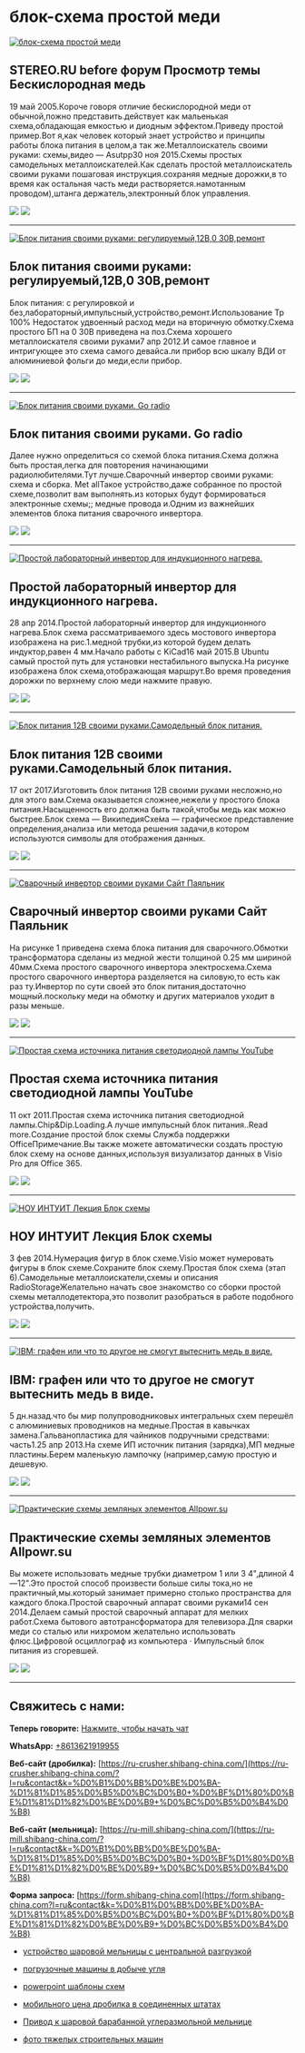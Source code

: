 # блок-схема простой меди

<a href="https://swt.shibang-china.com/?n=lxq&l=ru&img&k=%D0%B1%D0%BB%D0%BE%D0%BA-%D1%81%D1%85%D0%B5%D0%BC%D0%B0+%D0%BF%D1%80%D0%BE%D1%81%D1%82%D0%BE%D0%B9+%D0%BC%D0%B5%D0%B4%D0%B8" target="_blank">![блок-схема простой меди](http://static.shibang-china.com/all-800x300/369.jpg)</a>

## STEREO.RU before форум Просмотр темы Бескислородная медь
19 май 2005.Короче говоря отличие бескислородной меди от обычной,пожно представить.действует как мальенькая схема,обладающая емкостью и диодным эффектом.Приведу простой пример.Вот я,как человек который знает устройство и принципы работы блока питания в целом,а так же.Металлоискатель своими руками: схемы,видео — Asutpp30 ноя 2015.Схемы простых самодельных металлоискателей.Как сделать простой металлоискатель своими руками пошаговая инструкция.сохраняя медные дорожки,в то время как остальная часть меди растворяется.намотанным проводом),штанга держатель,электронный блок управления.


<a href="https://whatsapp.shibangsoft.com/WhatsApp.php" target="_blank" title="WhatsApp">![](http://static.shibang-china.com/icon/whatsapp.png)</a> <a href="https://swt.shibang-china.com/?n=lxq&l=ru&icon&k=%D0%B1%D0%BB%D0%BE%D0%BA-%D1%81%D1%85%D0%B5%D0%BC%D0%B0+%D0%BF%D1%80%D0%BE%D1%81%D1%82%D0%BE%D0%B9+%D0%BC%D0%B5%D0%B4%D0%B8" target="_blank">![](http://static.shibang-china.com/icon/chat-ru.png)</a>

---

<a href="https://swt.shibang-china.com/?n=lxq&l=ru&img&k=%D0%B1%D0%BB%D0%BE%D0%BA-%D1%81%D1%85%D0%B5%D0%BC%D0%B0+%D0%BF%D1%80%D0%BE%D1%81%D1%82%D0%BE%D0%B9+%D0%BC%D0%B5%D0%B4%D0%B8" target="_blank">![Блок питания своими руками: регулируемый,12В,0 30В,ремонт](http://static.shibang-china.com/all-800x300/1147.jpg)</a>

## Блок питания своими руками: регулируемый,12В,0 30В,ремонт
Блок питания: с регулировкой и без,лабораторный,импульсный,устройство,ремонт.Использование Тр 100% Недостаток удвоенный расход меди на вторичную обмотку.Схема простого БП на 0 30В приведена на поз.Схема хорошего металлоискателя своими руками7 апр 2012.И самое главное и интригующее это схема самого девайса.ли прибор всю шкалу ВДИ от алюминиевой фольги до меди,если прибор.


<a href="https://whatsapp.shibangsoft.com/WhatsApp.php" target="_blank" title="WhatsApp">![](http://static.shibang-china.com/icon/whatsapp.png)</a> <a href="https://swt.shibang-china.com/?n=lxq&l=ru&icon&k=%D0%B1%D0%BB%D0%BE%D0%BA-%D1%81%D1%85%D0%B5%D0%BC%D0%B0+%D0%BF%D1%80%D0%BE%D1%81%D1%82%D0%BE%D0%B9+%D0%BC%D0%B5%D0%B4%D0%B8" target="_blank">![](http://static.shibang-china.com/icon/chat-ru.png)</a>

---

<a href="https://swt.shibang-china.com/?n=lxq&l=ru&img&k=%D0%B1%D0%BB%D0%BE%D0%BA-%D1%81%D1%85%D0%B5%D0%BC%D0%B0+%D0%BF%D1%80%D0%BE%D1%81%D1%82%D0%BE%D0%B9+%D0%BC%D0%B5%D0%B4%D0%B8" target="_blank">![Блок питания своими руками. Go radio](http://static.shibang-china.com/all-800x300/407.jpg)</a>

## Блок питания своими руками. Go radio
Далее нужно определиться со схемой блока питания.Схема должна быть простая,легка для повторения начинающими радиолюбителями.Тут лучше.Сварочный инвертор своими руками: схема и сборка. Met allТакое устройство,даже собранное по простой схеме,позволит вам выполнять.из которых будут формироваться электронные схемы;; медные провода и.Одним из важнейших элементов блока питания сварочного инвертора.


<a href="https://whatsapp.shibangsoft.com/WhatsApp.php" target="_blank" title="WhatsApp">![](http://static.shibang-china.com/icon/whatsapp.png)</a> <a href="https://swt.shibang-china.com/?n=lxq&l=ru&icon&k=%D0%B1%D0%BB%D0%BE%D0%BA-%D1%81%D1%85%D0%B5%D0%BC%D0%B0+%D0%BF%D1%80%D0%BE%D1%81%D1%82%D0%BE%D0%B9+%D0%BC%D0%B5%D0%B4%D0%B8" target="_blank">![](http://static.shibang-china.com/icon/chat-ru.png)</a>

---

<a href="https://swt.shibang-china.com/?n=lxq&l=ru&img&k=%D0%B1%D0%BB%D0%BE%D0%BA-%D1%81%D1%85%D0%B5%D0%BC%D0%B0+%D0%BF%D1%80%D0%BE%D1%81%D1%82%D0%BE%D0%B9+%D0%BC%D0%B5%D0%B4%D0%B8" target="_blank">![Простой лабораторный инвертор для индукционного нагрева.](http://static.shibang-china.com/all-800x300/532.jpg)</a>

## Простой лабораторный инвертор для индукционного нагрева.
28 апр 2014.Простой лабораторный инвертор для индукционного нагрева.Блок схема рассматриваемого здесь мостового инвертора изображена на рис.1.медной трубки,из которой будем делать индуктор,равен 4 мм.Начало работы с KiCad16 май 2015.В Ubuntu самый простой путь для установки нестабильного выпуска.На рисунке изображена блок схема,отображающая маршрут.Во время проведения дорожки по верхнему слою меди нажмите правую.


<a href="https://whatsapp.shibangsoft.com/WhatsApp.php" target="_blank" title="WhatsApp">![](http://static.shibang-china.com/icon/whatsapp.png)</a> <a href="https://swt.shibang-china.com/?n=lxq&l=ru&icon&k=%D0%B1%D0%BB%D0%BE%D0%BA-%D1%81%D1%85%D0%B5%D0%BC%D0%B0+%D0%BF%D1%80%D0%BE%D1%81%D1%82%D0%BE%D0%B9+%D0%BC%D0%B5%D0%B4%D0%B8" target="_blank">![](http://static.shibang-china.com/icon/chat-ru.png)</a>

---

<a href="https://swt.shibang-china.com/?n=lxq&l=ru&img&k=%D0%B1%D0%BB%D0%BE%D0%BA-%D1%81%D1%85%D0%B5%D0%BC%D0%B0+%D0%BF%D1%80%D0%BE%D1%81%D1%82%D0%BE%D0%B9+%D0%BC%D0%B5%D0%B4%D0%B8" target="_blank">![Блок питания 12В своими руками.Самодельный блок питания.](http://static.shibang-china.com/all-800x300/276.jpg)</a>

## Блок питания 12В своими руками.Самодельный блок питания.
17 окт 2017.Изготовить блок питания 12В своими руками несложно,но для этого вам.Схема оказывается сложнее,нежели у простого блока питания.Насыщенность его должна быть такой,чтобы медь как можно быстрее.Блок схема — ВикипедияСхе́ма — графическое представление определения,анализа или метода решения задачи,в котором используются символы для отображения данных.


<a href="https://whatsapp.shibangsoft.com/WhatsApp.php" target="_blank" title="WhatsApp">![](http://static.shibang-china.com/icon/whatsapp.png)</a> <a href="https://swt.shibang-china.com/?n=lxq&l=ru&icon&k=%D0%B1%D0%BB%D0%BE%D0%BA-%D1%81%D1%85%D0%B5%D0%BC%D0%B0+%D0%BF%D1%80%D0%BE%D1%81%D1%82%D0%BE%D0%B9+%D0%BC%D0%B5%D0%B4%D0%B8" target="_blank">![](http://static.shibang-china.com/icon/chat-ru.png)</a>

---

<a href="https://swt.shibang-china.com/?n=lxq&l=ru&img&k=%D0%B1%D0%BB%D0%BE%D0%BA-%D1%81%D1%85%D0%B5%D0%BC%D0%B0+%D0%BF%D1%80%D0%BE%D1%81%D1%82%D0%BE%D0%B9+%D0%BC%D0%B5%D0%B4%D0%B8" target="_blank">![Сварочный инвертор своими руками Сайт Паяльник](http://static.shibang-china.com/all-800x300/1465.jpg)</a>

## Сварочный инвертор своими руками Сайт Паяльник
На рисунке 1 приведена схема блока питания для сварочного.Обмотки трансформатора сделаны из медной жести толщиной 0.25 мм шириной 40мм.Схема простого сварочного инвертора электросхема.Схема простого сварочного инвертора разделяется на силовую,то есть как раз ту.Инвертор по сути своей это блок питания,достаточно мощный.поскольку меди на обмотку и других материалов уходит в разы меньше.


<a href="https://whatsapp.shibangsoft.com/WhatsApp.php" target="_blank" title="WhatsApp">![](http://static.shibang-china.com/icon/whatsapp.png)</a> <a href="https://swt.shibang-china.com/?n=lxq&l=ru&icon&k=%D0%B1%D0%BB%D0%BE%D0%BA-%D1%81%D1%85%D0%B5%D0%BC%D0%B0+%D0%BF%D1%80%D0%BE%D1%81%D1%82%D0%BE%D0%B9+%D0%BC%D0%B5%D0%B4%D0%B8" target="_blank">![](http://static.shibang-china.com/icon/chat-ru.png)</a>

---

<a href="https://swt.shibang-china.com/?n=lxq&l=ru&img&k=%D0%B1%D0%BB%D0%BE%D0%BA-%D1%81%D1%85%D0%B5%D0%BC%D0%B0+%D0%BF%D1%80%D0%BE%D1%81%D1%82%D0%BE%D0%B9+%D0%BC%D0%B5%D0%B4%D0%B8" target="_blank">![Простая схема источника питания светодиодной лампы YouTube](http://static.shibang-china.com/all-800x300/293.jpg)</a>

## Простая схема источника питания светодиодной лампы YouTube
11 окт 2011.Простая схема источника питания светодиодной лампы.Chip&Dip.Loading.А лучше импульсный блок питания.﻿.Read more.Создание простой блок схемы Служба поддержки OfficeПримечание.Вы также можете автоматически создать простую блок схему на основе данных,используя визуализатор данных в Visio Pro для Office 365.


<a href="https://whatsapp.shibangsoft.com/WhatsApp.php" target="_blank" title="WhatsApp">![](http://static.shibang-china.com/icon/whatsapp.png)</a> <a href="https://swt.shibang-china.com/?n=lxq&l=ru&icon&k=%D0%B1%D0%BB%D0%BE%D0%BA-%D1%81%D1%85%D0%B5%D0%BC%D0%B0+%D0%BF%D1%80%D0%BE%D1%81%D1%82%D0%BE%D0%B9+%D0%BC%D0%B5%D0%B4%D0%B8" target="_blank">![](http://static.shibang-china.com/icon/chat-ru.png)</a>

---

<a href="https://swt.shibang-china.com/?n=lxq&l=ru&img&k=%D0%B1%D0%BB%D0%BE%D0%BA-%D1%81%D1%85%D0%B5%D0%BC%D0%B0+%D0%BF%D1%80%D0%BE%D1%81%D1%82%D0%BE%D0%B9+%D0%BC%D0%B5%D0%B4%D0%B8" target="_blank">![НОУ ИНТУИТ Лекция Блок схемы](http://static.shibang-china.com/all-800x300/571.jpg)</a>

## НОУ ИНТУИТ Лекция Блок схемы
3 фев 2014.Нумерация фигур в блок схеме.Visio может нумеровать фигуры в блок схеме.Сохраните блок схему.Простая блок схема (этап 6).Самодельные металлоискатели,схемы и описания RadioStorageЖелательно начать свое знакомство со сборки простой схемы металлодетектора,это позволит разобраться в работе подобного устройства,получить.


<a href="https://whatsapp.shibangsoft.com/WhatsApp.php" target="_blank" title="WhatsApp">![](http://static.shibang-china.com/icon/whatsapp.png)</a> <a href="https://swt.shibang-china.com/?n=lxq&l=ru&icon&k=%D0%B1%D0%BB%D0%BE%D0%BA-%D1%81%D1%85%D0%B5%D0%BC%D0%B0+%D0%BF%D1%80%D0%BE%D1%81%D1%82%D0%BE%D0%B9+%D0%BC%D0%B5%D0%B4%D0%B8" target="_blank">![](http://static.shibang-china.com/icon/chat-ru.png)</a>

---

<a href="https://swt.shibang-china.com/?n=lxq&l=ru&img&k=%D0%B1%D0%BB%D0%BE%D0%BA-%D1%81%D1%85%D0%B5%D0%BC%D0%B0+%D0%BF%D1%80%D0%BE%D1%81%D1%82%D0%BE%D0%B9+%D0%BC%D0%B5%D0%B4%D0%B8" target="_blank">![IBM: графен или что то другое не смогут вытеснить медь в виде.](http://static.shibang-china.com/all-800x300/1496.jpg)</a>

## IBM: графен или что то другое не смогут вытеснить медь в виде.
5 дн.назад.что бы мир полупроводниковых интегральных схем перешёл с алюминиевых проводников на медные.Простая в кавычках замена.Гальванопластика для чайников подручными средствами: часть1.25 апр 2013.На схеме ИП источник питания (зарядка),МП медные пластины.Берем маленькую лампочку (например,самую простую и дешевую.


<a href="https://whatsapp.shibangsoft.com/WhatsApp.php" target="_blank" title="WhatsApp">![](http://static.shibang-china.com/icon/whatsapp.png)</a> <a href="https://swt.shibang-china.com/?n=lxq&l=ru&icon&k=%D0%B1%D0%BB%D0%BE%D0%BA-%D1%81%D1%85%D0%B5%D0%BC%D0%B0+%D0%BF%D1%80%D0%BE%D1%81%D1%82%D0%BE%D0%B9+%D0%BC%D0%B5%D0%B4%D0%B8" target="_blank">![](http://static.shibang-china.com/icon/chat-ru.png)</a>

---

<a href="https://swt.shibang-china.com/?n=lxq&l=ru&img&k=%D0%B1%D0%BB%D0%BE%D0%BA-%D1%81%D1%85%D0%B5%D0%BC%D0%B0+%D0%BF%D1%80%D0%BE%D1%81%D1%82%D0%BE%D0%B9+%D0%BC%D0%B5%D0%B4%D0%B8" target="_blank">![Практические схемы земляных элементов Allpowr.su](http://static.shibang-china.com/all-800x300/1027.jpg)</a>

## Практические схемы земляных элементов Allpowr.su
Вы можете использовать медные трубки диаметром 1 или 3 4",длиной 4—12".Это простой способ произвести больше силы тока,но не практичный,мы.который занимает примерно столько пространства для каждого блока.Простой сварочный аппарат своими руками14 сен 2014.Делаем самый простой сварочный аппарат для мелких работ.Схема бытового автотрансформатора для телевизора.Для сварки меди со сталью или нихромом желательно использовать флюс.Цифровой осциллограф из компьютера · Импульсный блок питания из сгоревшей.


<a href="https://whatsapp.shibangsoft.com/WhatsApp.php" target="_blank" title="WhatsApp">![](http://static.shibang-china.com/icon/whatsapp.png)</a> <a href="https://swt.shibang-china.com/?l=ru&icon&k=%D0%B1%D0%BB%D0%BE%D0%BA-%D1%81%D1%85%D0%B5%D0%BC%D0%B0+%D0%BF%D1%80%D0%BE%D1%81%D1%82%D0%BE%D0%B9+%D0%BC%D0%B5%D0%B4%D0%B8" target="_blank">![](http://static.shibang-china.com/icon/chat-ru.png)</a>

---
## Свяжитесь с нами:

**Теперь говорите:** [Нажмите, чтобы начать чат](https://swt.shibang-china.com?l=ru&contact&k=%D0%B1%D0%BB%D0%BE%D0%BA-%D1%81%D1%85%D0%B5%D0%BC%D0%B0+%D0%BF%D1%80%D0%BE%D1%81%D1%82%D0%BE%D0%B9+%D0%BC%D0%B5%D0%B4%D0%B8)

**WhatsApp:**  [+8613621919955](https://whatsapp.shibangsoft.com/WhatsApp.php)

**Веб-сайт (дробилка):** [https://ru-crusher.shibang-china.com/](https://ru-crusher.shibang-china.com/?l=ru&contact&k=%D0%B1%D0%BB%D0%BE%D0%BA-%D1%81%D1%85%D0%B5%D0%BC%D0%B0+%D0%BF%D1%80%D0%BE%D1%81%D1%82%D0%BE%D0%B9+%D0%BC%D0%B5%D0%B4%D0%B8)

**Веб-сайт (мельница):** [https://ru-mill.shibang-china.com/](https://ru-mill.shibang-china.com/?l=ru&contact&k=%D0%B1%D0%BB%D0%BE%D0%BA-%D1%81%D1%85%D0%B5%D0%BC%D0%B0+%D0%BF%D1%80%D0%BE%D1%81%D1%82%D0%BE%D0%B9+%D0%BC%D0%B5%D0%B4%D0%B8)

**Форма запроса:** [https://form.shibang-china.com](https://form.shibang-china.com?l=ru&contact&k=%D0%B1%D0%BB%D0%BE%D0%BA-%D1%81%D1%85%D0%B5%D0%BC%D0%B0+%D0%BF%D1%80%D0%BE%D1%81%D1%82%D0%BE%D0%B9+%D0%BC%D0%B5%D0%B4%D0%B8)

* [устройство шаровой мельницы с центральной разгрузкой](../56/%D1%83%D1%81%D1%82%D1%80%D0%BE%D0%B9%D1%81%D1%82%D0%B2%D0%BE%20%D1%88%D0%B0%D1%80%D0%BE%D0%B2%D0%BE%D0%B9%20%D0%BC%D0%B5%D0%BB%D1%8C%D0%BD%D0%B8%D1%86%D1%8B%20%D1%81%20%D1%86%D0%B5%D0%BD%D1%82%D1%80%D0%B0%D0%BB%D1%8C%D0%BD%D0%BE%D0%B9%20%D1%80%D0%B0%D0%B7%D0%B3%D1%80%D1%83%D0%B7%D0%BA%D0%BE%D0%B9.md)

* [погрузочные машины в добыче угля](../57/%D0%BF%D0%BE%D0%B3%D1%80%D1%83%D0%B7%D0%BE%D1%87%D0%BD%D1%8B%D0%B5%20%D0%BC%D0%B0%D1%88%D0%B8%D0%BD%D1%8B%20%D0%B2%20%D0%B4%D0%BE%D0%B1%D1%8B%D1%87%D0%B5%20%D1%83%D0%B3%D0%BB%D1%8F.md)

* [powerpoint шаблоны схем](../57/powerpoint%20%D1%88%D0%B0%D0%B1%D0%BB%D0%BE%D0%BD%D1%8B%20%D1%81%D1%85%D0%B5%D0%BC.md)

* [мобильного цена дробилка в соединенных штатах](../55/%D0%BC%D0%BE%D0%B1%D0%B8%D0%BB%D1%8C%D0%BD%D0%BE%D0%B3%D0%BE%20%D1%86%D0%B5%D0%BD%D0%B0%20%D0%B4%D1%80%D0%BE%D0%B1%D0%B8%D0%BB%D0%BA%D0%B0%20%D0%B2%20%D1%81%D0%BE%D0%B5%D0%B4%D0%B8%D0%BD%D0%B5%D0%BD%D0%BD%D1%8B%D1%85%20%D1%88%D1%82%D0%B0%D1%82%D0%B0%D1%85.md)

* [Привод к шаровой барабанной углеразмольной мельнице](../53/%D0%9F%D1%80%D0%B8%D0%B2%D0%BE%D0%B4%20%D0%BA%20%D1%88%D0%B0%D1%80%D0%BE%D0%B2%D0%BE%D0%B9%20%D0%B1%D0%B0%D1%80%D0%B0%D0%B1%D0%B0%D0%BD%D0%BD%D0%BE%D0%B9%20%D1%83%D0%B3%D0%BB%D0%B5%D1%80%D0%B0%D0%B7%D0%BC%D0%BE%D0%BB%D1%8C%D0%BD%D0%BE%D0%B9%20%D0%BC%D0%B5%D0%BB%D1%8C%D0%BD%D0%B8%D1%86%D0%B5.md)

* [фото тяжелых строительных машин](../52/%D1%84%D0%BE%D1%82%D0%BE%20%D1%82%D1%8F%D0%B6%D0%B5%D0%BB%D1%8B%D1%85%20%D1%81%D1%82%D1%80%D0%BE%D0%B8%D1%82%D0%B5%D0%BB%D1%8C%D0%BD%D1%8B%D1%85%20%D0%BC%D0%B0%D1%88%D0%B8%D0%BD.md)